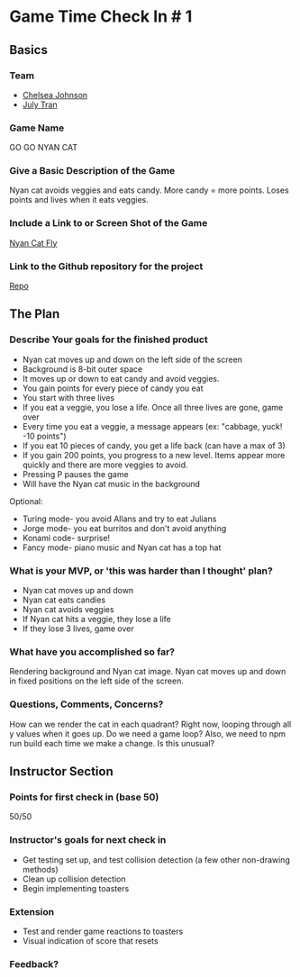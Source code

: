 # Game Time Check In # 1

## Basics

### Team
- [Chelsea Johnson](https://github.com/cheljoh)
- [July Tran](https://github.com/julyytran)

### Game Name
GO GO NYAN CAT

### Give a Basic Description of the Game

Nyan cat avoids veggies and eats candy. More candy = more points. Loses points and lives when it eats veggies.

### Include a Link to or Screen Shot of the Game

[Nyan Cat Fly](http://www.addictinggames.com/funny-games/nyan-cat-fly-game.jsp)

### Link to the Github repository for the project
[Repo](https://github.com/cheljoh/game-time)

## The Plan

### Describe Your goals for the finished product

- Nyan cat moves up and down on the left side of the screen
- Background is 8-bit outer space
- It moves up or down to eat candy and avoid veggies.
- You gain points for every piece of candy you eat
- You start with three lives
- If you eat a veggie, you lose a life. Once all three lives are gone, game over
- Every time you eat a veggie, a message appears (ex: "cabbage, yuck! -10 points")
- If you eat 10 pieces of candy, you get a life back (can have a max of 3)
- If you gain 200 points, you progress to a new level. Items appear more quickly and there are more veggies to avoid.
- Pressing P pauses the game
- Will have the Nyan cat music in the background

Optional:
- Turing mode- you avoid Allans and try to eat Julians
- Jorge mode- you eat burritos and don't avoid anything
- Konami code- surprise!
- Fancy mode- piano music and Nyan cat has a top hat

### What is your MVP, or 'this was harder than I thought' plan?

- Nyan cat moves up and down
- Nyan cat eats candies
- Nyan cat avoids veggies
- If Nyan cat hits a veggie, they lose a life
- If they lose 3 lives, game over

### What have you accomplished so far?
Rendering background and Nyan cat image. Nyan cat moves up and down in fixed positions on the left side of the screen.

### Questions, Comments, Concerns?
How can we render the cat in each quadrant? Right now, looping through all y values when it goes up. Do we need a game loop? Also, we need to npm run build each time we make a change. Is this unusual?


## Instructor Section

### Points for first check in (base 50)

50/50

### Instructor's goals for next check in

- Get testing set up, and test collision detection (a few other non-drawing methods)
- Clean up collision detection
- Begin implementing toasters

### Extension

- Test and render game reactions to toasters
- Visual indication of score that resets

### Feedback?
